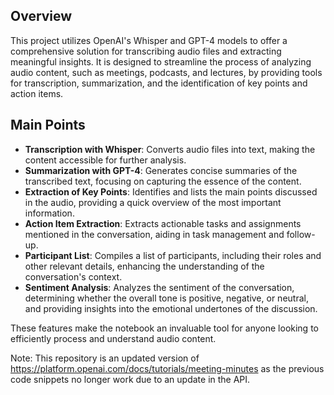 ## Overview

This project utilizes OpenAI's Whisper and GPT-4 models to offer a comprehensive solution for transcribing audio files and extracting meaningful insights. It is designed to streamline the process of analyzing audio content, such as meetings, podcasts, and lectures, by providing tools for transcription, summarization, and the identification of key points and action items.

## Main Points

- **Transcription with Whisper**: Converts audio files into text, making the content accessible for further analysis.
- **Summarization with GPT-4**: Generates concise summaries of the transcribed text, focusing on capturing the essence of the content.
- **Extraction of Key Points**: Identifies and lists the main points discussed in the audio, providing a quick overview of the most important information.
- **Action Item Extraction**: Extracts actionable tasks and assignments mentioned in the conversation, aiding in task management and follow-up.
- **Participant List**: Compiles a list of participants, including their roles and other relevant details, enhancing the understanding of the conversation's context.
- **Sentiment Analysis**: Analyzes the sentiment of the conversation, determining whether the overall tone is positive, negative, or neutral, and providing insights into the emotional undertones of the discussion.

These features make the notebook an invaluable tool for anyone looking to efficiently process and understand audio content.

Note: This repository is an updated version of https://platform.openai.com/docs/tutorials/meeting-minutes as the previous code snippets no longer work due to an update in the API. 



